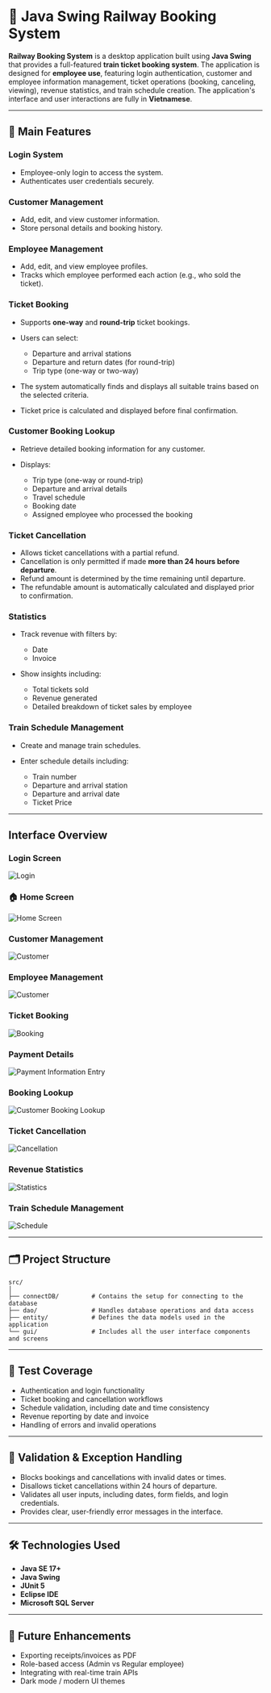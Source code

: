 # 🚆 Java Swing Railway Booking System

**Railway Booking System** is a desktop application built using **Java Swing** that provides a full-featured **train ticket booking system**. The application is designed for **employee use**, featuring login authentication, customer and employee information management, ticket operations (booking, canceling, viewing), revenue statistics, and train schedule creation. The application's interface and user interactions are fully in **Vietnamese**.

---

## 🌟 Main Features

### **Login System**

* Employee-only login to access the system.
* Authenticates user credentials securely.

### **Customer Management**

* Add, edit, and view customer information.
* Store personal details and booking history.

### **Employee Management**

* Add, edit, and view employee profiles.
* Tracks which employee performed each action (e.g., who sold the ticket).

### **Ticket Booking**

* Supports **one-way** and **round-trip** ticket bookings.
* Users can select:

  * Departure and arrival stations
  * Departure and return dates (for round-trip)
  * Trip type (one-way or two-way)

* The system automatically finds and displays all suitable trains based on the selected criteria.
* Ticket price is calculated and displayed before final confirmation.

### **Customer Booking Lookup**

* Retrieve detailed booking information for any customer.
* Displays:

  * Trip type (one-way or round-trip)
  * Departure and arrival details
  * Travel schedule
  * Booking date
  * Assigned employee who processed the booking

### **Ticket Cancellation**

* Allows ticket cancellations with a partial refund.
* Cancellation is only permitted if made **more than 24 hours before departure**.
* Refund amount is determined by the time remaining until departure.
* The refundable amount is automatically calculated and displayed prior to confirmation.

### **Statistics**

* Track revenue with filters by:

  * Date
  * Invoice
* Show insights including:

  * Total tickets sold
  * Revenue generated
  * Detailed breakdown of ticket sales by employee

### **Train Schedule Management**

* Create and manage train schedules.
* Enter schedule details including:

  * Train number
  * Departure and arrival station
  * Departure and arrival date
  * Ticket Price

---

## Interface Overview

### Login Screen
![Login](screenshots/login.png)

### 🏠 Home Screen  
![Home Screen](screenshots/home.png)

### Customer Management
![Customer](screenshots/customer.png)

### Employee Management
![Customer](screenshots/employee.png)

### Ticket Booking
![Booking](screenshots/booking.png)

### Payment Details
![Payment Information Entry](screenshots/payment.png)

### Booking Lookup  
![Customer Booking Lookup](screenshots/lookup.png)

### Ticket Cancellation
![Cancellation](screenshots/cancellation.png)

### Revenue Statistics
![Statistics](screenshots/statistics.png)

### Train Schedule Management
![Schedule](screenshots/schedule.png)

---

## 🗂️ Project Structure

```
src/
│
├── connectDB/         # Contains the setup for connecting to the database
├── dao/               # Handles database operations and data access
├── entity/            # Defines the data models used in the application
└── gui/               # Includes all the user interface components and screens
```

---

## 🧪 Test Coverage

* Authentication and login functionality
* Ticket booking and cancellation workflows
* Schedule validation, including date and time consistency
* Revenue reporting by date and invoice
* Handling of errors and invalid operations

---

## 🚨 Validation & Exception Handling

* Blocks bookings and cancellations with invalid dates or times.
* Disallows ticket cancellations within 24 hours of departure.
* Validates all user inputs, including dates, form fields, and login credentials.
* Provides clear, user-friendly error messages in the interface.

---

## 🛠️ Technologies Used

* **Java SE 17+**  
* **Java Swing**  
* **JUnit 5**  
* **Eclipse IDE**
* **Microsoft SQL Server**

---

## 🚀 Future Enhancements

* Exporting receipts/invoices as PDF
* Role-based access (Admin vs Regular employee)
* Integrating with real-time train APIs
* Dark mode / modern UI themes